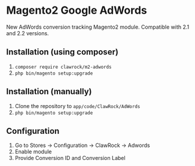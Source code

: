 # Magento2 Google AdWords
New AdWords conversion tracking Magento2 module. Compatible with 2.1 and 2.2 versions.

## Installation (using composer)
1. `composer require clawrock/m2-adwords`
2. `php bin/magento setup:upgrade`

## Installation (manually)
1. Clone the repository to `app/code/ClawRock/AdWords`
2. `php bin/magento setup:upgrade`

## Configuration
1. Go to Stores -> Configuration -> ClawRock -> Adwords
2. Enable module
3. Provide Conversion ID and Conversion Label
